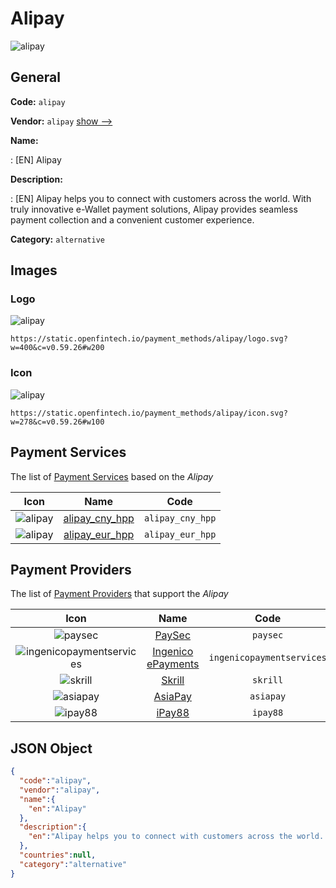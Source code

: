 
# Alipay 
![alipay](https://static.openfintech.io/payment_methods/alipay/logo.svg?w=400&c=v0.59.26#w200)  

## General 
**Code:** `alipay` 
 
**Vendor:** `alipay` [show -->](/vendors/alipay/) 
 
**Name:** 
 
:	[EN] Alipay 
 
**Description:** 
 
: [EN] Alipay helps you to connect with customers across the world. With truly innovative e-Wallet payment solutions, Alipay provides seamless payment collection and a convenient customer experience. 
 
**Category:** `alternative` 
 

## Images 

### Logo 
![alipay](https://static.openfintech.io/payment_methods/alipay/logo.svg?w=400&c=v0.59.26#w200)  

```
https://static.openfintech.io/payment_methods/alipay/logo.svg?w=400&c=v0.59.26#w200
```  

### Icon 
![alipay](https://static.openfintech.io/payment_methods/alipay/icon.svg?w=278&c=v0.59.26#w100)  

```
https://static.openfintech.io/payment_methods/alipay/icon.svg?w=278&c=v0.59.26#w100
```  

## Payment Services 
 
The list of [Payment Services](/payment-services/) based on the _Alipay_ 

|Icon|Name|Code| 
|:---:|:---:|:---:| 
|![alipay](https://static.openfintech.io/payment_methods/alipay/icon.svg?w=278&c=v0.59.26#w100) |[alipay_cny_hpp](/payment-services/alipay_cny_hpp/)|`alipay_cny_hpp`| 
|![alipay](https://static.openfintech.io/payment_methods/alipay/icon.svg?w=278&c=v0.59.26#w100) |[alipay_eur_hpp](/payment-services/alipay_eur_hpp/)|`alipay_eur_hpp`| 
 

## Payment Providers 
 
The list of [Payment Providers](/payment-providers/) that support the _Alipay_ 

|Icon|Name|Code| 
|:---:|:---:|:---:| 
|![paysec](https://static.openfintech.io/payment_providers/paysec/icon.png?w=278&c=v0.59.26#w100) |[PaySec](/payment-providers/paysec/)|`paysec`| 
|![ingenicopaymentservices](https://static.openfintech.io/payment_providers/ingenicopaymentservices/icon.png?w=278&c=v0.59.26#w100) |[Ingenico ePayments](/payment-providers/ingenicopaymentservices/)|`ingenicopaymentservices`| 
|![skrill](https://static.openfintech.io/payment_providers/skrill/icon.svg?w=278&c=v0.59.26#w100) |[Skrill](/payment-providers/skrill/)|`skrill`| 
|![asiapay](https://static.openfintech.io/payment_providers/asiapay/icon.png?w=278&c=v0.59.26#w100) |[AsiaPay](/payment-providers/asiapay/)|`asiapay`| 
|![ipay88](https://static.openfintech.io/payment_providers/ipay88/icon.png?w=278&c=v0.59.26#w100) |[iPay88](/payment-providers/ipay88/)|`ipay88`| 
 

## JSON Object 

```json
{
  "code":"alipay",
  "vendor":"alipay",
  "name":{
    "en":"Alipay"
  },
  "description":{
    "en":"Alipay helps you to connect with customers across the world. With truly innovative e-Wallet payment solutions, Alipay provides seamless payment collection and a convenient customer experience."
  },
  "countries":null,
  "category":"alternative"
}
```  
